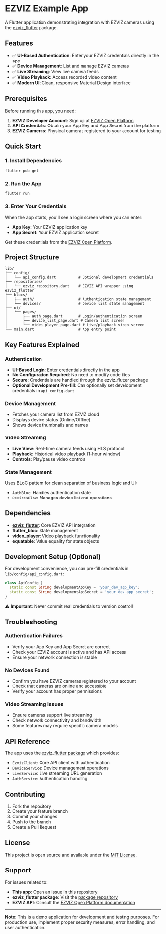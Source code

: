 # EZVIZ Example App

A Flutter application demonstrating integration with EZVIZ cameras using the [ezviz_flutter](https://github.com/akshaynexus/ezviz_flutter) package.

## Features

- ✅ **UI-Based Authentication**: Enter your EZVIZ credentials directly in the app
- ✅ **Device Management**: List and manage EZVIZ cameras
- ✅ **Live Streaming**: View live camera feeds
- ✅ **Video Playback**: Access recorded video content
- ✅ **Modern UI**: Clean, responsive Material Design interface

## Prerequisites

Before running this app, you need:

1. **EZVIZ Developer Account**: Sign up at [EZVIZ Open Platform](https://open.ezviz.com/)
2. **API Credentials**: Obtain your App Key and App Secret from the platform
3. **EZVIZ Cameras**: Physical cameras registered to your account for testing

## Quick Start

### 1. Install Dependencies

```bash
flutter pub get
```

### 2. Run the App

```bash
flutter run
```

### 3. Enter Your Credentials

When the app starts, you'll see a login screen where you can enter:
- **App Key**: Your EZVIZ application key
- **App Secret**: Your EZVIZ application secret

Get these credentials from the [EZVIZ Open Platform](https://open.ezviz.com/).

## Project Structure

```
lib/
├── config/
│   └── api_config.dart          # Optional development credentials
├── repositories/
│   └── ezviz_repository.dart    # EZVIZ API wrapper using ezviz_flutter
├── blocs/
│   ├── auth/                    # Authentication state management
│   └── devices/                 # Device list state management
├── ui/
│   └── pages/
│       ├── auth_page.dart       # Login/authentication screen
│       ├── device_list_page.dart # Camera list screen
│       └── video_player_page.dart # Live/playback video screen
└── main.dart                    # App entry point
```

## Key Features Explained

### Authentication
- **UI-Based Login**: Enter credentials directly in the app
- **No Configuration Required**: No need to modify code files
- **Secure**: Credentials are handled through the ezviz_flutter package
- **Optional Development Pre-fill**: Can optionally set development credentials in `api_config.dart`

### Device Management
- Fetches your camera list from EZVIZ cloud
- Displays device status (Online/Offline)
- Shows device thumbnails and names

### Video Streaming
- **Live View**: Real-time camera feeds using HLS protocol
- **Playback**: Historical video playback (1-hour window)
- **Controls**: Play/pause video controls

### State Management
Uses BLoC pattern for clean separation of business logic and UI:
- `AuthBloc`: Handles authentication state
- `DevicesBloc`: Manages device list and operations

## Dependencies

- **[ezviz_flutter](https://github.com/akshaynexus/ezviz_flutter)**: Core EZVIZ API integration
- **flutter_bloc**: State management
- **video_player**: Video playback functionality
- **equatable**: Value equality for state objects

## Development Setup (Optional)

For development convenience, you can pre-fill credentials in `lib/config/api_config.dart`:

```dart
class ApiConfig {
  static const String developmentAppKey = 'your_dev_app_key';
  static const String developmentAppSecret = 'your_dev_app_secret';
}
```

⚠️ **Important**: Never commit real credentials to version control!

## Troubleshooting

### Authentication Failures
- Verify your App Key and App Secret are correct
- Check your EZVIZ account is active and has API access
- Ensure your network connection is stable

### No Devices Found
- Confirm you have EZVIZ cameras registered to your account
- Check that cameras are online and accessible
- Verify your account has proper permissions

### Video Streaming Issues
- Ensure cameras support live streaming
- Check network connectivity and bandwidth
- Some features may require specific camera models

## API Reference

The app uses the [ezviz_flutter package](https://github.com/akshaynexus/ezviz_flutter) which provides:

- `EzvizClient`: Core API client with authentication
- `DeviceService`: Device management operations
- `LiveService`: Live streaming URL generation
- `AuthService`: Authentication handling

## Contributing

1. Fork the repository
2. Create your feature branch
3. Commit your changes
4. Push to the branch
5. Create a Pull Request

## License

This project is open source and available under the [MIT License](LICENSE).

## Support

For issues related to:
- **This app**: Open an issue in this repository
- **ezviz_flutter package**: Visit the [package repository](https://github.com/akshaynexus/ezviz_flutter)
- **EZVIZ API**: Consult the [EZVIZ Open Platform documentation](https://open.ezviz.com/)

---

**Note**: This is a demo application for development and testing purposes. For production use, implement proper security measures, error handling, and user authentication.
